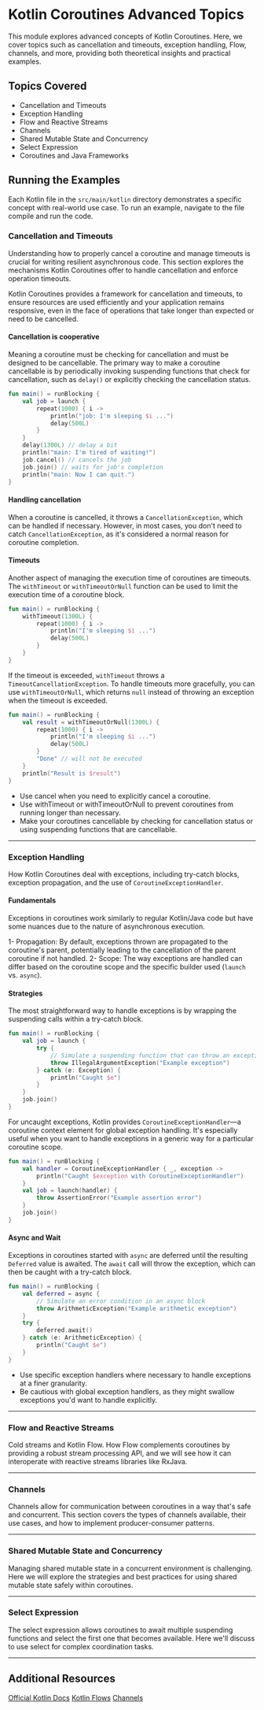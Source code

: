 # Kotlin Coroutines Advanced Topics
This module explores advanced concepts of Kotlin Coroutines. Here, we cover topics such as cancellation and timeouts, exception handling, Flow, channels, and more, providing both theoretical insights and practical examples.

## Topics Covered

- Cancellation and Timeouts
- Exception Handling
- Flow and Reactive Streams
- Channels
- Shared Mutable State and Concurrency
- Select Expression
- Coroutines and Java Frameworks

## Running the Examples

Each Kotlin file in the `src/main/kotlin` directory demonstrates a specific concept with real-world use case. To run an example, navigate to the file compile and run the code.

### Cancellation and Timeouts
Understanding how to properly cancel a coroutine and manage timeouts is crucial for writing resilient asynchronous code. 
This section explores the mechanisms Kotlin Coroutines offer to handle cancellation and enforce operation timeouts.

Kotlin Coroutines provides a framework for cancellation and timeouts, to ensure resources are used efficiently and your application remains responsive, even in the face of operations that take longer than expected or need to be cancelled.

#### Cancellation is cooperative 

Meaning a coroutine must be checking for cancellation and must be designed to be cancellable. The primary way to make a coroutine cancellable is by periodically invoking suspending functions that check for cancellation, such as `delay()` or explicitly checking the cancellation status.
```kotlin
fun main() = runBlocking {
    val job = launch {
        repeat(1000) { i ->
            println("job: I'm sleeping $i ...")
            delay(500L)
        }
    }
    delay(1300L) // delay a bit
    println("main: I'm tired of waiting!")
    job.cancel() // cancels the job
    job.join() // waits for job's completion
    println("main: Now I can quit.")
}
```

#### Handling cancellation
When a coroutine is cancelled, it throws a `CancellationException`, which can be handled if necessary. 
However, in most cases, you don't need to catch `CancellationException`, as it's considered a normal reason for coroutine completion.

#### Timeouts
Another aspect of managing the execution time of coroutines are timeouts.
The `withTimeout` or `withTimeoutOrNull` function can be used to limit the execution time of a coroutine block.
```kotlin
fun main() = runBlocking {
    withTimeout(1300L) {
        repeat(1000) { i ->
            println("I'm sleeping $i ...")
            delay(500L)
        }
    }
}
```

If the timeout is exceeded, `withTimeout` throws a `TimeoutCancellationException`. 
To handle timeouts more gracefully, you can use `withTimeoutOrNull`, which returns `null` instead of throwing an exception when the timeout is exceeded.

```kotlin
fun main() = runBlocking {
    val result = withTimeoutOrNull(1300L) {
        repeat(1000) { i ->
            println("I'm sleeping $i ...")
            delay(500L)
        }
        "Done" // will not be executed
    }
    println("Result is $result")
}

```

- Use cancel when you need to explicitly cancel a coroutine.
- Use withTimeout or withTimeoutOrNull to prevent coroutines from running longer than necessary.
- Make your coroutines cancellable by checking for cancellation status or using suspending functions that are cancellable.

-------------------------------------------------------------

### Exception Handling
How Kotlin Coroutines deal with exceptions, including try-catch blocks, exception propagation, and the use of `CoroutineExceptionHandler`.

#### Fundamentals
Exceptions in coroutines work similarly to regular Kotlin/Java code but have some nuances due to the nature of asynchronous execution.

1- Propagation: By default, exceptions thrown are propagated to the coroutine's parent, potentially leading to the cancellation of the parent coroutine if not handled.
2- Scope: The way exceptions are handled can differ based on the coroutine scope and the specific builder used (`launch` vs. `async`).

#### Strategies
The most straightforward way to handle exceptions is by wrapping the suspending calls within a try-catch block.

```kotlin
fun main() = runBlocking {
    val job = launch {
        try {
            // Simulate a suspending function that can throw an exception
            throw IllegalArgumentException("Example exception")
        } catch (e: Exception) {
            println("Caught $e")
        }
    }
    job.join()
}
```

For uncaught exceptions, Kotlin provides `CoroutineExceptionHandler`—a coroutine context element for global exception handling. 
It's especially useful when you want to handle exceptions in a generic way for a particular coroutine scope.
```kotlin
fun main() = runBlocking {
    val handler = CoroutineExceptionHandler { _, exception ->
        println("Caught $exception with CoroutineExceptionHandler")
    }
    val job = launch(handler) {
        throw AssertionError("Example assertion error")
    }
    job.join()
}
```

#### Async and Wait
Exceptions in coroutines started with `async` are deferred until the resulting `Deferred` value is awaited. 
The `await` call will throw the exception, which can then be caught with a try-catch block.

```kotlin
fun main() = runBlocking {
    val deferred = async {
        // Simulate an error condition in an async block
        throw ArithmeticException("Example arithmetic exception")
    }
    try {
        deferred.await()
    } catch (e: ArithmeticException) {
        println("Caught $e")
    }
}
```

- Use specific exception handlers where necessary to handle exceptions at a finer granularity.
- Be cautious with global exception handlers, as they might swallow exceptions you'd want to handle explicitly.

--------------------------------------------------------------

### Flow and Reactive Streams
Cold streams and Kotlin Flow. How Flow complements coroutines by providing a robust stream processing API, and we will see how it can interoperate with reactive streams libraries like RxJava.

---------------------------------------------------------------

### Channels
Channels allow for communication between coroutines in a way that's safe and concurrent. 
This section covers the types of channels available, their use cases, and how to implement producer-consumer patterns.

---------------------------------------------------------------

### Shared Mutable State and Concurrency
Managing shared mutable state in a concurrent environment is challenging. 
Here we will explore the strategies and best practices for using shared mutable state safely within coroutines.

---------------------------------------------------------------

### Select Expression
The select expression allows coroutines to await multiple suspending functions and select the first one that becomes available. 
Here we'll discuss to use select for complex coordination tasks.

---------------------------------------------------------------
## Additional Resources
[Official Kotlin Docs](https://kotlinlang.org/docs/coroutines-overview.html)
[Kotlin Flows](https://kotlinlang.org/docs/flow.html)
[Channels](https://kotlinlang.org/docs/channels.html)